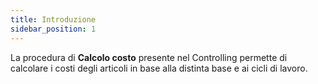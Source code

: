 ```yaml
---
title: Introduzione
sidebar_position: 1
---
```


La procedura di **Calcolo costo** presente nel Controlling permette di calcolare i costi degli articoli in base alla distinta base e ai cicli di lavoro.